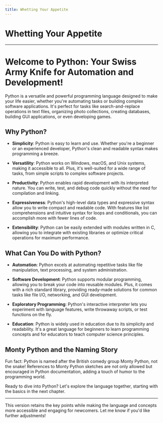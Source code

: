 ```yaml
---
title: Whetting Your Appetite
---
```


# Whetting Your Appetite

---

# Welcome to Python: Your Swiss Army Knife for Automation and Development!

Python is a versatile and powerful programming language designed to make your life easier, whether you're automating tasks or building complex software applications. It's perfect for tasks like search-and-replace operations in text files, organizing photo collections, creating databases, building GUI applications, or even developing games.

## Why Python?

- **Simplicity**: Python is easy to learn and use. Whether you're a beginner or an experienced developer, Python's clean and readable syntax makes programming a breeze.
  
- **Versatility**: Python works on Windows, macOS, and Unix systems, making it accessible to all. Plus, it's well-suited for a wide range of tasks, from simple scripts to complex software projects.

- **Productivity**: Python enables rapid development with its interpreted nature. You can write, test, and debug code quickly without the need for compilation and linking.

- **Expressiveness**: Python's high-level data types and expressive syntax allow you to write compact and readable code. With features like list comprehensions and intuitive syntax for loops and conditionals, you can accomplish more with fewer lines of code.

- **Extensibility**: Python can be easily extended with modules written in C, allowing you to integrate with existing libraries or optimize critical operations for maximum performance.

## What Can You Do with Python?

- **Automation**: Python excels at automating repetitive tasks like file manipulation, text processing, and system administration.

- **Software Development**: Python supports modular programming, allowing you to break your code into reusable modules. Plus, it comes with a rich standard library, providing ready-made solutions for common tasks like file I/O, networking, and GUI development.

- **Exploratory Programming**: Python's interactive interpreter lets you experiment with language features, write throwaway scripts, or test functions on the fly.

- **Education**: Python is widely used in education due to its simplicity and readability. It's a great language for beginners to learn programming concepts and for educators to teach computer science principles.

## Monty Python and the Naming Story

Fun fact: Python is named after the British comedy group Monty Python, not the snake! References to Monty Python sketches are not only allowed but encouraged in Python documentation, adding a touch of humor to the programming world.

Ready to dive into Python? Let's explore the language together, starting with the basics in the next chapter.

--- 

This version retains the key points while making the language and concepts more accessible and engaging for newcomers. Let me know if you'd like further adjustments!